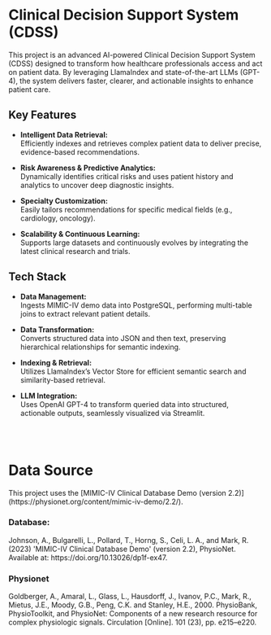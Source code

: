 # Clinical Decision Support System (CDSS)

This project is an advanced AI-powered Clinical Decision Support System (CDSS) designed to transform how healthcare professionals access and act on patient data. By leveraging LlamaIndex and state-of-the-art LLMs (GPT-4), the system delivers faster, clearer, and actionable insights to enhance patient care.

## Key Features

- **Intelligent Data Retrieval:**  
  Efficiently indexes and retrieves complex patient data to deliver precise, evidence-based recommendations.

- **Risk Awareness & Predictive Analytics:**  
  Dynamically identifies critical risks and uses patient history and analytics to uncover deep diagnostic insights.

- **Specialty Customization:**  
  Easily tailors recommendations for specific medical fields (e.g., cardiology, oncology).

- **Scalability & Continuous Learning:**  
  Supports large datasets and continuously evolves by integrating the latest clinical research and trials.

## Tech Stack

- **Data Management:**  
  Ingests MIMIC-IV demo data into PostgreSQL, performing multi-table joins to extract relevant patient details.

- **Data Transformation:**  
  Converts structured data into JSON and then text, preserving hierarchical relationships for semantic indexing.

- **Indexing & Retrieval:**  
  Utilizes LlamaIndex’s Vector Store for efficient semantic search and similarity-based retrieval.

- **LLM Integration:**  
  Uses OpenAI GPT-4 to transform queried data into structured, actionable outputs, seamlessly visualized via Streamlit.

<br></br>

<h1>Data Source</h1> 
This project uses the [MIMIC-IV Clinical Database Demo (version 2.2)](https://physionet.org/content/mimic-iv-demo/2.2/).  

<h3>Database:</h3>
Johnson, A., Bulgarelli, L., Pollard, T., Horng, S., Celi, L. A., and Mark, R. (2023) 'MIMIC-IV Clinical Database Demo' (version 2.2), PhysioNet. 
Available at: https://doi.org/10.13026/dp1f-ex47.

<h3>Physionet</h3>
Goldberger, A., Amaral, L., Glass, L., Hausdorff, J., Ivanov, P.C., Mark, R., Mietus, J.E., Moody, G.B., Peng, C.K. and Stanley, H.E., 
2000. PhysioBank, PhysioToolkit, and PhysioNet: Components of a new research resource for complex physiologic signals. Circulation [Online]. 
101 (23), pp. e215–e220.
